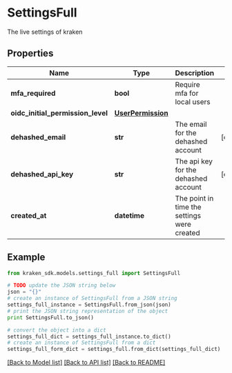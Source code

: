 # SettingsFull

The live settings of kraken

## Properties
Name | Type | Description | Notes
------------ | ------------- | ------------- | -------------
**mfa_required** | **bool** | Require mfa for local users | 
**oidc_initial_permission_level** | [**UserPermission**](UserPermission.md) |  | 
**dehashed_email** | **str** | The email for the dehashed account | [optional] 
**dehashed_api_key** | **str** | The api key for the dehashed account | [optional] 
**created_at** | **datetime** | The point in time the settings were created | 

## Example

```python
from kraken_sdk.models.settings_full import SettingsFull

# TODO update the JSON string below
json = "{}"
# create an instance of SettingsFull from a JSON string
settings_full_instance = SettingsFull.from_json(json)
# print the JSON string representation of the object
print SettingsFull.to_json()

# convert the object into a dict
settings_full_dict = settings_full_instance.to_dict()
# create an instance of SettingsFull from a dict
settings_full_form_dict = settings_full.from_dict(settings_full_dict)
```
[[Back to Model list]](../README.md#documentation-for-models) [[Back to API list]](../README.md#documentation-for-api-endpoints) [[Back to README]](../README.md)


